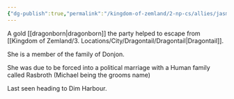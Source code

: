 ```yaml
---
{"dg-publish":true,"permalink":"/kingdom-of-zemland/2-np-cs/allies/jasmine/"}
---
```




A gold [[dragonborn\|dragonborn]] the party helped to escape from [[Kingdom of Zemland/3. Locations/City/Dragontail/Dragontail\|Dragontail]].

She is a member of the family of Donjon.

She was due to be forced into a political marriage with a Human family called Rasbroth (Michael being the grooms name)

Last seen heading to Dim Harbour.
